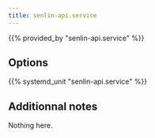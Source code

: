 ```yaml
---
title: senlin-api.service
---
```


{{% provided_by "senlin-api.service" %}}

## Options

{{% systemd_unit "senlin-api.service" %}}

## Additionnal notes

Nothing here.